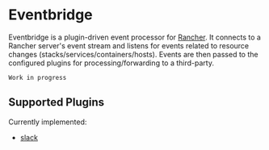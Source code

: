 # Eventbridge

Eventbridge is a plugin-driven event processor for [Rancher](http://github.com/rancher/rancher).
It connects to a Rancher server's event stream and listens for events related to resource changes (stacks/services/containers/hosts).
Events are then passed to the configured plugins for processing/forwarding to a third-party.

`Work in progress`

## Supported Plugins

Currently implemented:

* [slack](https://github.com/janeczku/eventbridge/tree/master/plugins/slack)
